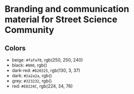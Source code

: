 # Branding and communication material for Street Science Community

## Colors

- beige: `#fafaf0`,  rgb(250, 250, 240)
- black: `#000`, rgb()
- dark-red: `#820325`, rgb(130, 3, 37)
- dark: `#2a2a2a`, rgb()
- grey: `#323232`, rgb()
- red: `#E0224C`, rgb(224, 34, 76)
